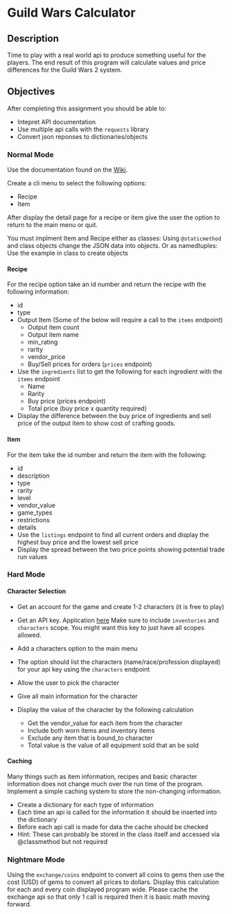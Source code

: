 # Guild Wars Calculator

## Description
Time to play with a real world api to produce something useful for the players. The end result of this program will calculate values and price differences for the Guild Wars 2 system. 

## Objectives

After completing this assignment you should be able to:
* Intepret API documentation
* Use multiple api calls with the `requests` library
* Convert json reponses to dictionaries/objects


### Normal Mode
Use the documentation found on the [Wiki](https://wiki.guildwars2.com/wiki/API:2).

Create a cli menu to select the following options:
* Recipe
* Item

After display the detail page for a recipe or item give the user the option to return to the main menu or quit.

You must implment Item and Recipe either as classes:
Using `@staticmethod` and class objects change the JSON data into objects.
Or as namedtuples:
Use the example in class to create objects

#### Recipe
For the recipe option take an id number and return the recipe with the following information:
* id
* type
* Output Item (Some of the below will require a call to the `items` endpoint)
	* Output item count
	* Output item name
	* min_rating
	* rarity
	* vendor_price
	* Buy/Sell prices for orders (`prices` endpoint)
* Use the `ingredients` list to get the following for each ingredient with the `items` endpoint
	* Name
	* Rarity
	* Buy price (prices endpoint)
	* Total price (buy price x quantity required)
* Display the difference between the buy price of ingredients and sell price of the output item to show cost of crafting goods.


#### Item
For the item take the id number and return the item with the following:
* id
* description
* type
* rarity
* level
* vendor_value
* game_types
* restrictions
* details
* Use the `listings` endpoint to find all current orders and display the highest buy price and the lowest sell price
* Display the spread between the two price points showing potential trade run values

### Hard Mode 

#### Character Selection
* Get an account for the game and create 1-2 characters (it is free to play)
* Get an API key.  Application [here](https://wiki.guildwars2.com/wiki/API:API_key) Make sure to include `inventories` and `characters` scope.  You might want this key to just have all scopes allowed.

* Add a characters option to the main menu
* The option should list the characters (name/race/profession displayed) for your api key using the `characters` endpoint 
* Allow the user to pick the character
* Give all main information for the character
* Display the value of the character by the following calculation
	* Get the vendor_value for each item from the character
	* Include both worn items and inventory items
	* Exclude any item that is bound_to character
	* Total value is the value of all equipment sold that an be sold

#### Caching
Many things such as item information, recipes and basic character information does not change much over the run time of the program.  Implement a simple caching system to store the non-changing information.

* Create a dictionary for each type of information
* Each time an api is called for the information it should be inserted into the dictionary
* Before each api call is made for data the cache should be checked
* Hint: These can probably be stored in the class itself and accessed via @classmethod but not required

### Nightmare Mode

Using the `exchange/coins` endpoint to convert all coins to gems then use the cost (USD) of gems to convert all prices to dollars.  Display this calculation for each and every coin displayed program wide.  Please cache the exchange api so that only 1 call is required then it is basic math moving forward.


